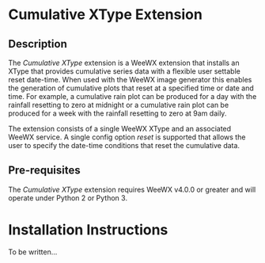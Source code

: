 # Cumulative XType Extension

## Description
The *Cumulative XType* extension is a WeeWX extension that installs an XType that provides cumulative series data with a flexible user settable reset date-time. When used with the WeeWX image generator this enables the generation of cumulative plots that reset at a specified time or date and time. For example, a cumulative rain plot can be produced for a day with the rainfall resetting to zero at midnight or a cumulative rain plot can be produced for a week with the rainfall resetting to zero at 9am daily.

The extension consists of a single WeeWX XType and an associated WeeWX service. A single config option *reset* is supported that allows the user to specify the date-time conditions that reset the cumulative data.

## Pre-requisites
The *Cumulative XType* extension requires WeeWX v4.0.0 or greater and will operate under Python 2 or Python 3.


# Installation Instructions

To be written...

